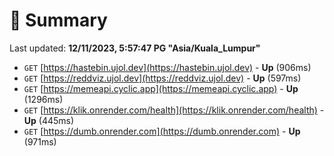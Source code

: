 # 📖 Summary
Last updated: **12/11/2023, 5:57:47 PG "Asia/Kuala_Lumpur"**

- `GET` [https://hastebin.ujol.dev](https://hastebin.ujol.dev) - **Up** (906ms)
- `GET` [https://reddviz.ujol.dev](https://reddviz.ujol.dev) - **Up** (597ms)
- `GET` [https://memeapi.cyclic.app](https://memeapi.cyclic.app) - **Up** (1296ms)
- `GET` [https://klik.onrender.com/health](https://klik.onrender.com/health) - **Up** (445ms)
- `GET` [https://dumb.onrender.com](https://dumb.onrender.com) - **Up** (971ms)
